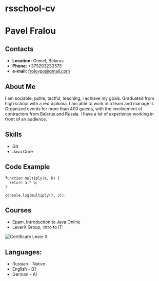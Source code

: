 # rsschool-cv

# Pavel Fralou

## Contacts

- **Location:** Gomel, Belarus
- **Phone:** +375293233575
- **e-mail:** frolovpo@gmail.com

## About Me
I am sociable, polite, tactful, teaching, I achieve my goals. Graduated from high school with a red diploma. I am able to work in a team and manage it. Organized events for more than 400 guests, with the involvement of contractors from Belarus and Russia. I have a lot of experience working in front of an audience.

## Skills
- Git
- Java Core

## Code Example
```
function multiply(a, b) {
  return a * b;
}

console.log(multiply(7, 3));
```
## Courses
- Epam, Introduction to Java Online
- LeverX Group, Intro to IT:

![Certificate Lever X](https://github.com/frolixman/rsschool-cv/blob/gh-pages/Images/Certificate%20Lever%20X.jpg?raw=true)

## Languages:
- Russian - Native
- English - B1
- German - A1





